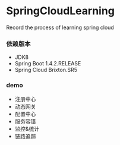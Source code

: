 # SpringCloudLearning
Record the process of learning spring cloud

### 依赖版本
- JDK8
- Spring Boot 1.4.2.RELEASE
- Spring Cloud Brixton.SR5

### demo
- 注册中心
- 动态网关
- 配置中心
- 服务容错
- 监控&统计
- 链路追踪
